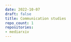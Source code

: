 ```yaml
---
date: 2022-10-07
draft: false
title: Communication studies
repo_count: 1
repositories:
- mediarxiv
---
```



